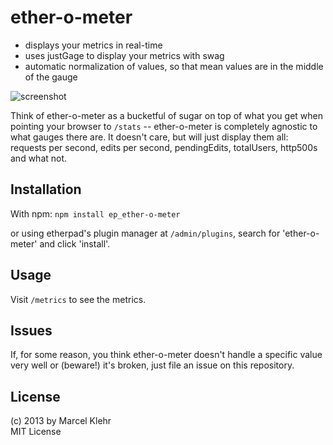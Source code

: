 # ether-o-meter

 - displays your metrics in real-time
 - uses justGage to display your metrics with swag
 - automatic normalization of values, so that mean values are in the middle of the gauge


![screenshot](https://raw.github.com/marcelklehr/ep_ether-o-meter/master/ether-o-meter.png)

Think of ether-o-meter as a bucketful of sugar on top of what you get when pointing your browser to `/stats` -- ether-o-meter is completely agnostic to what gauges there are. It doesn't care, but will just display them all: requests per second, edits per second, pendingEdits, totalUsers, http500s and what not.

## Installation
With npm: `npm install ep_ether-o-meter`

or using etherpad's plugin manager at `/admin/plugins`, search for 'ether-o-meter' and click 'install'.

## Usage
Visit `/metrics` to see the metrics.

## Issues
If, for some reason, you think ether-o-meter doesn't handle a specific value very well or (beware!) it's broken, just file an issue on this repository.

## License
(c) 2013 by Marcel Klehr  
MIT License
